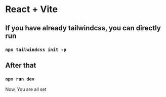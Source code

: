 # React + Vite

## If you have already tailwindcss, you can directly run

### `npx tailwindcss init -p`

## After that

### `npm run dev`

Now, You are all set
